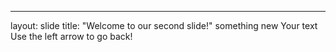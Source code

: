 ---
layout: slide
title: "Welcome to our second slide!"
something new
Your text
Use the left arrow to go back!
